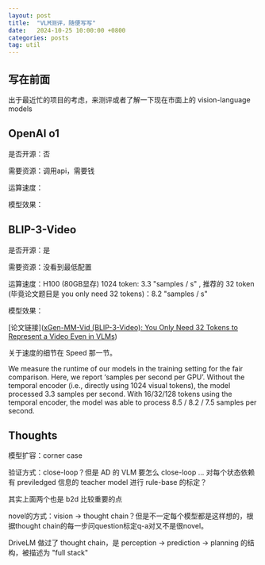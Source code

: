 ```yaml
---
layout: post
title:  "VLM测评，随便写写"
date:   2024-10-25 10:00:00 +0800
categories: posts
tag: util
---
```


## 写在前面

出于最近忙的项目的考虑，来测评或者了解一下现在市面上的 vision-language models

## OpenAI o1

是否开源：否

需要资源：调用api，需要钱

运算速度：

模型效果：

## BLIP-3-Video

是否开源：是

需要资源：没看到最低配置

运算速度：H100 (80GB显存)  1024 token: 3.3 "samples / s" , 推荐的 32 token (毕竟论文题目是 you only need 32 tokens)：8.2 "samples / s"

模型效果：

[论文链接]([xGen-MM-Vid (BLIP-3-Video): You Only Need 32 Tokens to Represent a Video Even in VLMs](https://arxiv.org/html/2410.16267v1))

关于速度的细节在 Speed 那一节。

We measure the runtime of our models in the training setting for the fair comparison. Here, we report ‘samples per second per GPU’. Without the temporal encoder (i.e., directly using 1024 visual tokens), the model processed 3.3 samples per second. With 16/32/128 tokens using the temporal encoder, the model was able to process 8.5 / 8.2 / 7.5 samples per second.

## Thoughts

模型扩容：corner case

验证方式：close-loop？但是 AD 的 VLM 要怎么 close-loop ... 对每个状态依赖有 previledged 信息的 teacher model 进行 rule-base 的标定？

其实上面两个也是 b2d 比较重要的点

novel的方式：vision -> thought chain？但是不一定每个模型都是这样想的，根据thought chain的每一步问question标定q-a对又不是很novel。

DriveLM 做过了 thought chain，是 perception -> prediction -> planning 的结构，被描述为 "full stack"